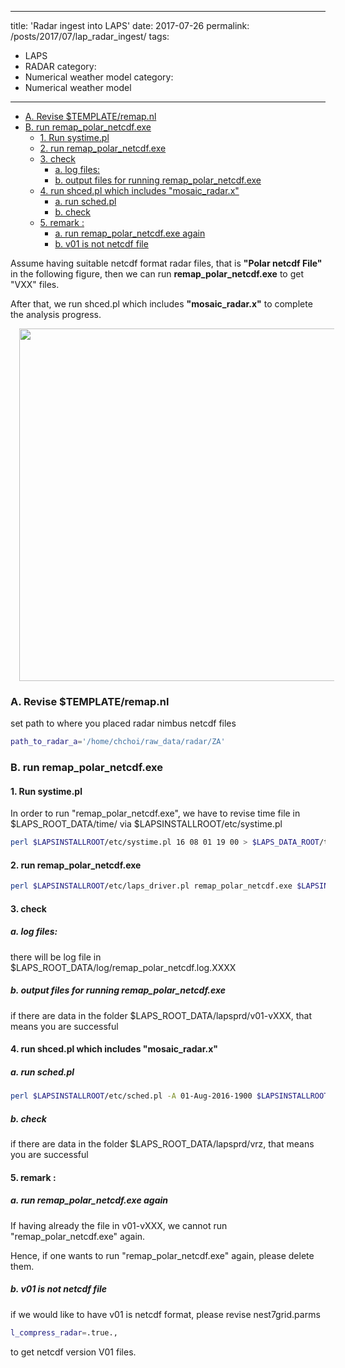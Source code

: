 
---
title: 'Radar ingest into LAPS'
date: 2017-07-26
permalink: /posts/2017/07/lap_radar_ingest/
tags:
  - LAPS
  - RADAR
category:
  - Numerical weather model
category:
  - Numerical weather model
---

<!-- @import "[TOC]" {cmd="toc" depthFrom=1 depthTo=6 orderedList=false} -->

<!-- code_chunk_output -->

- [A. Revise $TEMPLATE/remap.nl](#a-revise-templateremapnl)
- [B.  run remap_polar_netcdf.exe](#b-run-remap_polar_netcdfexe)
  - [1. Run systime.pl](#1-run-systimepl)
  - [2.  run remap_polar_netcdf.exe](#2-run-remap_polar_netcdfexe)
  - [3.  check](#3-check)
    - [a. log files:](#a-log-files)
    - [b.  output files for running remap_polar_netcdf.exe](#b-output-files-for-running-remap_polar_netcdfexe)
  - [4. run shced.pl which includes "mosaic_radar.x"](#4-run-shcedpl-which-includes-mosaic_radarx)
    - [a. run sched.pl](#a-run-schedpl)
    - [b. check](#b-check)
  - [5. remark :](#5-remark)
    - [a. run remap_polar_netcdf.exe again](#a-run-remap_polar_netcdfexe-again)
    - [b.  v01 is not netcdf file](#b-v01-is-not-netcdf-file)

<!-- /code_chunk_output -->


Assume having suitable netcdf format radar files, that is **"Polar netcdf File"** in the following figure, then we can run **remap_polar_netcdf.exe** to get "VXX" files.



After that, we run shced.pl which includes **"mosaic_radar.x"** to complete the analysis progress.


<div class="separator" style="clear: both; text-align: center;"><a href="https://1.bp.blogspot.com/-EjATYE-EuzI/XMF8Dg9ElmI/AAAAAAAAABA/Z6wtTKtxrm0kSj1akDtBgoN8VCR1w6FmACPcBGAYYCw/s1600/laps_radar.jpg" imageanchor="1" style="margin-left: 1em; margin-right: 1em;"><img border="0" src="https://1.bp.blogspot.com/-EjATYE-EuzI/XMF8Dg9ElmI/AAAAAAAAABA/Z6wtTKtxrm0kSj1akDtBgoN8VCR1w6FmACPcBGAYYCw/s640/laps_radar.jpg" width="640" height="564" data-original-width="613" data-original-height="540" /></a></div>


### A. Revise $TEMPLATE/remap.nl


set path to where you placed radar nimbus netcdf files
```bash 
path_to_radar_a='/home/chchoi/raw_data/radar/ZA'
```


### B.  run remap_polar_netcdf.exe

#### 1. Run systime.pl


In order to run "remap_polar_netcdf.exe", we have to revise time file in \$LAPS_ROOT_DATA/time/ via \$LAPSINSTALLROOT/etc/systime.pl
```bash
perl $LAPSINSTALLROOT/etc/systime.pl 16 08 01 19 00 > $LAPS_DATA_ROOT/time/systime.dat
```



#### 2.  run remap_polar_netcdf.exe

```bash
perl $LAPSINSTALLROOT/etc/laps_driver.pl remap_polar_netcdf.exe $LAPSINSTALLROOT $LAPS_DATA_ROOT
```







#### 3.  check


##### a. log files:


there will be log file in $LAPS_ROOT_DATA/log/remap_polar_netcdf.log.XXXX

##### b.  output files for running remap_polar_netcdf.exe


if there are data in the folder $LAPS_ROOT_DATA/lapsprd/v01-vXXX, that means you are successful







#### 4. run shced.pl which includes "mosaic_radar.x"


##### a. run sched.pl

```bash
perl $LAPSINSTALLROOT/etc/sched.pl -A 01-Aug-2016-1900 $LAPSINSTALLROOT $LAPS_DATA_ROOT
```

##### b. check


if there are data in the folder $LAPS_ROOT_DATA/lapsprd/vrz, that means you are successful







#### 5. remark :


##### a. run remap_polar_netcdf.exe again

If having already the file in v01-vXXX, we cannot run "remap_polar_netcdf.exe" again.

Hence, if one wants to run "remap_polar_netcdf.exe" again, please delete them.

##### b.  v01 is not netcdf file


if we would like to have v01 is netcdf format, please revise nest7grid.parms
```bash
l_compress_radar=.true.,
```

to get netcdf version V01 files.







 



 



 